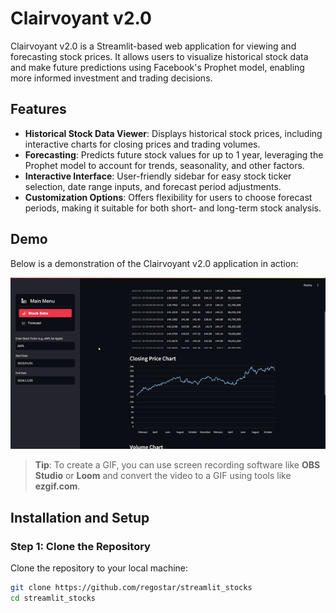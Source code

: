 ﻿# Clairvoyant v2.0

Clairvoyant v2.0 is a Streamlit-based web application for viewing and forecasting stock prices. It allows users to visualize historical stock data and make future predictions using Facebook's Prophet model, enabling more informed investment and trading decisions.

## Features
- **Historical Stock Data Viewer**: Displays historical stock prices, including interactive charts for closing prices and trading volumes.
- **Forecasting**: Predicts future stock values for up to 1 year, leveraging the Prophet model to account for trends, seasonality, and other factors.
- **Interactive Interface**: User-friendly sidebar for easy stock ticker selection, date range inputs, and forecast period adjustments.
- **Customization Options**: Offers flexibility for users to choose forecast periods, making it suitable for both short- and long-term stock analysis.

## Demo
Below is a demonstration of the Clairvoyant v2.0 application in action:

![Clairvoyant v2.0 Demo](app_demo.gif)
<!-- Replace 'demo.gif' with a path to the actual GIF or video file -->

> **Tip**: To create a GIF, you can use screen recording software like **OBS Studio** or **Loom** and convert the video to a GIF using tools like **ezgif.com**.

## Installation and Setup

### Step 1: Clone the Repository
Clone the repository to your local machine:

```bash
git clone https://github.com/regostar/streamlit_stocks
cd streamlit_stocks
